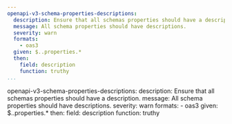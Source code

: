 ```yaml
---
openapi-v3-schema-properties-descriptions:
  description: Ensure that all schemas properties should have a description.
  message: All schema properties should have descriptions.
  severity: warn
  formats:
    - oas3
  given: $..properties.*
  then:
    field: description
    function: truthy
...
```

openapi-v3-schema-properties-descriptions:
  description: Ensure that all schemas properties should have a description.
  message: All schema properties should have descriptions.
  severity: warn
  formats:
    - oas3
  given: $..properties.*
  then:
    field: description
    function: truthy
